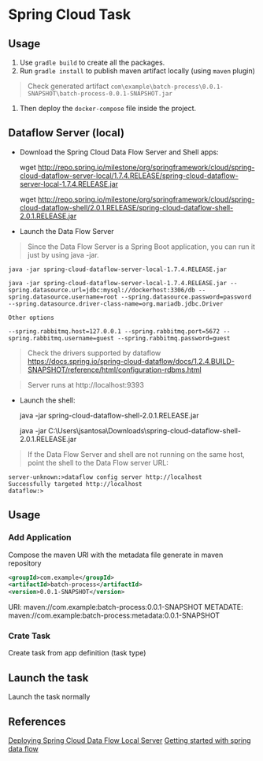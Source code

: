 # Spring Cloud Task

## Usage

1. Use `gradle build` to create all the packages.
1. Run `gradle install` to publish maven artifact locally (using `maven` plugin)
  > Check generated artifact `com\example\batch-process\0.0.1-SNAPSHOT\batch-process-0.0.1-SNAPSHOT.jar`
1. Then deploy the `docker-compose` file inside the project.

## Dataflow Server (local)

- Download the Spring Cloud Data Flow Server and Shell apps:

    wget http://repo.spring.io/milestone/org/springframework/cloud/spring-cloud-dataflow-server-local/1.7.4.RELEASE/spring-cloud-dataflow-server-local-1.7.4.RELEASE.jar

    wget http://repo.spring.io/milestone/org/springframework/cloud/spring-cloud-dataflow-shell/2.0.1.RELEASE/spring-cloud-dataflow-shell-2.0.1.RELEASE.jar

- Launch the Data Flow Server

> Since the Data Flow Server is a Spring Boot application, you can run it just by using java -jar.

    java -jar spring-cloud-dataflow-server-local-1.7.4.RELEASE.jar

    java -jar spring-cloud-dataflow-server-local-1.7.4.RELEASE.jar --spring.datasource.url=jdbc:mysql://dockerhost:3306/db --spring.datasource.username=root --spring.datasource.password=password --spring.datasource.driver-class-name=org.mariadb.jdbc.Driver

    Other options

    --spring.rabbitmq.host=127.0.0.1 --spring.rabbitmq.port=5672 --spring.rabbitmq.username=guest --spring.rabbitmq.password=guest

> Check the drivers supported by dataflow https://docs.spring.io/spring-cloud-dataflow/docs/1.2.4.BUILD-SNAPSHOT/reference/html/configuration-rdbms.html

> Server runs at http://localhost:9393

- Launch the shell:

    java -jar spring-cloud-dataflow-shell-2.0.1.RELEASE.jar

    java -jar C:\Users\jsantosa\Downloads\spring-cloud-dataflow-shell-2.0.1.RELEASE.jar

> If the Data Flow Server and shell are not running on the same host, point the shell to the Data Flow server URL:

    server-unknown:>dataflow config server http://localhost
    Successfully targeted http://localhost
    dataflow:>

## Usage

### Add Application

Compose the maven URI with the metadata file generate in maven repository

```xml
<groupId>com.example</groupId>
<artifactId>batch-process</artifactId>
<version>0.0.1-SNAPSHOT</version>
```

URI: maven://com.example:batch-process:0.0.1-SNAPSHOT
METADATE: maven://com.example:batch-process:metadata:0.0.1-SNAPSHOT

### Crate Task

Create task from app definition (task type)

## Launch the task

Launch the task normally

## References

[Deploying Spring Cloud Data Flow Local Server](https://docs.spring.io/spring-cloud-dataflow/docs/1.2.0.M1/reference/html/getting-started-deploying-spring-cloud-dataflow.html)
[Getting started with spring data flow](https://www.e4developer.com/2018/02/18/getting-started-with-spring-cloud-data-flow/)